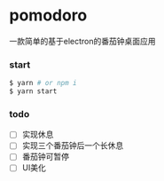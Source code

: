 # pomodoro
一款简单的基于electron的番茄钟桌面应用

### start

```bash
$ yarn # or npm i
$ yarn start
```
### todo

- [ ] 实现休息
- [ ] 实现三个番茄钟后一个长休息
- [ ] 番茄钟可暂停
- [ ] UI美化
